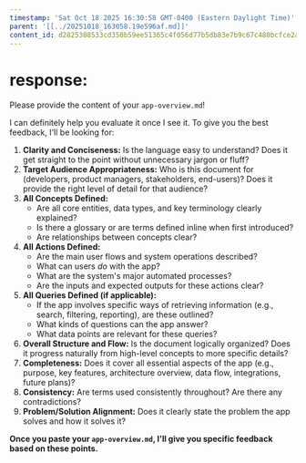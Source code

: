 ```yaml
---
timestamp: 'Sat Oct 18 2025 16:30:58 GMT-0400 (Eastern Daylight Time)'
parent: '[[../20251018_163058.19e596af.md]]'
content_id: d2825308533cd350b59ee51365c4f056d77b5db83e7b9c67c480bcfce2a6a1c2
---
```


# response:

Please provide the content of your `app-overview.md`!

I can definitely help you evaluate it once I see it. To give you the best feedback, I'll be looking for:

1. **Clarity and Conciseness:** Is the language easy to understand? Does it get straight to the point without unnecessary jargon or fluff?
2. **Target Audience Appropriateness:** Who is this document for (developers, product managers, stakeholders, end-users)? Does it provide the right level of detail for that audience?
3. **All Concepts Defined:**
   * Are all core entities, data types, and key terminology clearly explained?
   * Is there a glossary or are terms defined inline when first introduced?
   * Are relationships between concepts clear?
4. **All Actions Defined:**
   * Are the main user flows and system operations described?
   * What can users *do* with the app?
   * What are the system's major automated processes?
   * Are the inputs and expected outputs for these actions clear?
5. **All Queries Defined (if applicable):**
   * If the app involves specific ways of retrieving information (e.g., search, filtering, reporting), are these outlined?
   * What kinds of questions can the app answer?
   * What data points are relevant for these queries?
6. **Overall Structure and Flow:** Is the document logically organized? Does it progress naturally from high-level concepts to more specific details?
7. **Completeness:** Does it cover all essential aspects of the app (e.g., purpose, key features, architecture overview, data flow, integrations, future plans)?
8. **Consistency:** Are terms used consistently throughout? Are there any contradictions?
9. **Problem/Solution Alignment:** Does it clearly state the problem the app solves and how it solves it?

**Once you paste your `app-overview.md`, I'll give you specific feedback based on these points.**
